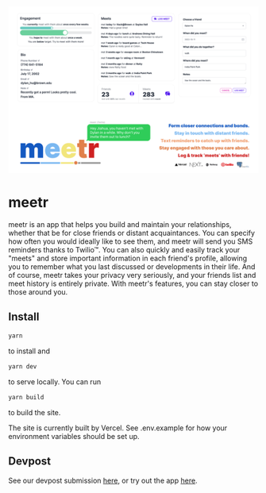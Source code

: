 ![meetr poster](meetr.png)

# meetr

meetr is an app that helps you build and maintain your relationships, whether that be for close friends or distant acquaintances. You can specify how often you would ideally like to see them, and meetr will send you SMS reminders thanks to Twilio™. You can also quickly and easily track your "meets" and store important information in each friend's profile, allowing you to remember what you last discussed or developments in their life. And of course, meetr takes your privacy very seriously, and your friends list and meet history is entirely private. With meetr's features, you can stay closer to those around you.

## Install
```bash
yarn
```
to install and
```bash
yarn dev
```
to serve locally. You can run
```bash
yarn build
```
to build the site. 

The site is currently built by Vercel. See .env.example for how your environment variables should be set up. 

## Devpost
See our devpost submission [here](https://devpost.com/software/meetr-q4ywjd), or try out the app [here](https://meetr.tech/).
